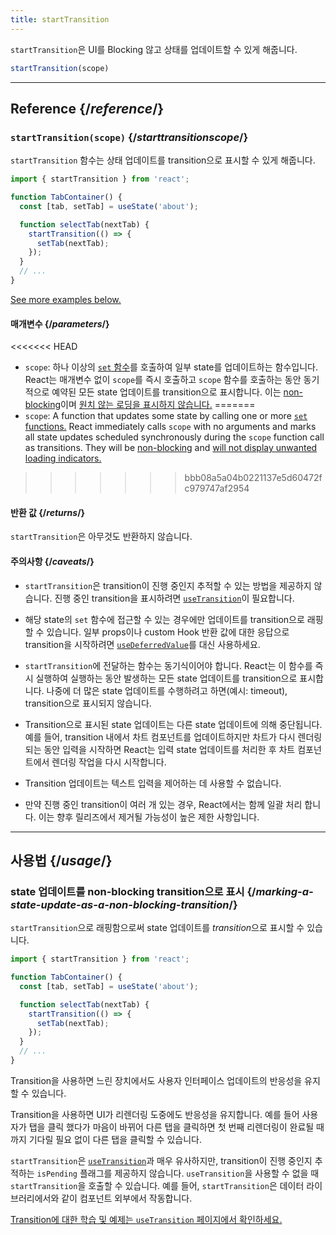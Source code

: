 ```yaml
---
title: startTransition
---
```


<Intro>

`startTransition`은 UI를 Blocking 않고 상태를 업데이트할 수 있게 해줍니다.

```js
startTransition(scope)
```

</Intro>

<InlineToc />

---

## Reference {/*reference*/}

### `startTransition(scope)` {/*starttransitionscope*/}

`startTransition` 함수는 상태 업데이트를 transition으로 표시할 수 있게 해줍니다.

```js {7,9}
import { startTransition } from 'react';

function TabContainer() {
  const [tab, setTab] = useState('about');

  function selectTab(nextTab) {
    startTransition(() => {
      setTab(nextTab);
    });
  }
  // ...
}
```

[See more examples below.](#usage)

#### 매개변수 {/*parameters*/}

<<<<<<< HEAD
* `scope`: 하나 이상의 [`set` 함수](/reference/react/useState#setstate)를 호출하여 일부 state를 업데이트하는 함수입니다. React는 매개변수 없이 `scope`를 즉시 호출하고 `scope` 함수를 호출하는 동안 동기적으로 예약된 모든 state 업데이트를 transition으로 표시합니다. 이는 [non-blocking](#marking-a-state-update-as-a-non-blocking-transition)이며 [원치 않는 로딩을 표시하지 않습니다.](#preventing-unwanted-loading-indicators)
=======
* `scope`: A function that updates some state by calling one or more [`set` functions.](/reference/react/useState#setstate) React immediately calls `scope` with no arguments and marks all state updates scheduled synchronously during the `scope` function call as transitions. They will be [non-blocking](/reference/react/useTransition#marking-a-state-update-as-a-non-blocking-transition) and [will not display unwanted loading indicators.](/reference/react/useTransition#preventing-unwanted-loading-indicators)
>>>>>>> bbb08a5a04b0221137e5d60472fc979747af2954

#### 반환 값 {/*returns*/}

`startTransition`은 아무것도 반환하지 않습니다.

#### 주의사항 {/*caveats*/}

* `startTransition`은 transition이 진행 중인지 추적할 수 있는 방법을 제공하지 않습니다. 진행 중인 transition을 표시하려면 [`useTransition`](/reference/react/useTransition)이 필요합니다.

* 해당 state의 `set` 함수에 접근할 수 있는 경우에만 업데이트를 transition으로 래핑할 수 있습니다. 일부 props이나 custom Hook 반환 값에 대한 응답으로 transition을 시작하려면 [`useDeferredValue`](/reference/react/useDeferredValue)를 대신 사용하세요.

* `startTransition`에 전달하는 함수는 동기식이어야 합니다. React는 이 함수를 즉시 실행하여 실행하는 동안 발생하는 모든 state 업데이트를 transition으로 표시합니다. 나중에 더 많은 state 업데이트를 수행하려고 하면(예시: timeout), transition으로 표시되지 않습니다.

* Transition으로 표시된 state 업데이트는 다른 state 업데이트에 의해 중단됩니다. 예를 들어, transition 내에서 차트 컴포넌트를 업데이트하지만 차트가 다시 렌더링되는 동안 입력을 시작하면 React는 입력 state 업데이트를 처리한 후 차트 컴포넌트에서 렌더링 작업을 다시 시작합니다.

* Transition 업데이트는 텍스트 입력을 제어하는 데 사용할 수 없습니다.

* 만약 진행 중인 transition이 여러 개 있는 경우, React에서는 함께 일괄 처리 합니다. 이는 향후 릴리즈에서 제거될 가능성이 높은 제한 사항입니다.

---

## 사용법 {/*usage*/}

### state 업데이트를 non-blocking transition으로 표시 {/*marking-a-state-update-as-a-non-blocking-transition*/}

`startTransition`으로 래핑함으로써 state 업데이트를 *transition*으로 표시할 수 있습니다.

```js {7,9}
import { startTransition } from 'react';

function TabContainer() {
  const [tab, setTab] = useState('about');

  function selectTab(nextTab) {
    startTransition(() => {
      setTab(nextTab);
    });
  }
  // ...
}
```

Transition을 사용하면 느린 장치에서도 사용자 인터페이스 업데이트의 반응성을 유지할 수 있습니다.

Transition을 사용하면 UI가 리렌더링 도중에도 반응성을 유지합니다. 예를 들어 사용자가 탭을 클릭 했다가 마음이 바뀌어 다른 탭을 클릭하면 첫 번째 리렌더링이 완료될 때 까지 기다릴 필요 없이 다른 탭을 클릭할 수 있습니다.

<Note>

`startTransition`은 [`useTransition`](/reference/react/useTransition)과 매우 유사하지만, transition이 진행 중인지 추적하는 `isPending` 플래그를 제공하지 않습니다. `useTransition`을 사용할 수 없을 때 `startTransition`을 호출할 수 있습니다. 예를 들어, `startTransition`은 데이터 라이브러리에서와 같이 컴포넌트 외부에서 작동합니다.

[Transition에 대한 학습 및 예제는 `useTransition` 페이지에서 확인하세요.](/reference/react/useTransition)


</Note>
